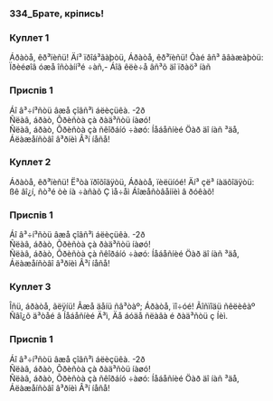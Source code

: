 ### 334_Брате, кріпись!
### Куплет 1
Áðàòå, êð³ïèñü! Äí³ ïðîá³ãàþòü, Áðàòå, êð³ïèñü! Õàé âñ³ ââàæàþòü: <br/>Ïðèéøîâ óæå îñòàíí³é ÷àñ,- Áîã êëè÷å âñ³õ äî ïðàö³ íàñ
### Приспів 1
Áî â³÷í³ñòü âæå çîâñ³ì áëèçüêà. -2ð<br/>Ñëàâ, áðàò, Õðèñòà çà ðàä³ñòü íàøó!<br/>Ñëàâ, áðàò, Õðèñòà çà ñêîðáíó ÷àøó: Íåáåñíèé Öàð äî íàñ ³äå,<br/>Áëàæåíñòâî â³ðíèì Â³í íåñå!
### Куплет 2
Áðàòå, êð³ïèñü! Ë³òà ïðîõîäÿòü, Áðàòå, ïèëüíóé! Äí³ çë³ íàäõîäÿòü: <br/>ßê âî¿í, ñò³é òè íà ÷àñàõ Ç ìå÷åì Áîæåñòâåííèì â ðóêàõ!
### Приспів 1
Áî â³÷í³ñòü âæå çîâñ³ì áëèçüêà. -2ð<br/>Ñëàâ, áðàò, Õðèñòà çà ðàä³ñòü íàøó!<br/>Ñëàâ, áðàò, Õðèñòà çà ñêîðáíó ÷àøó: Íåáåñíèé Öàð äî íàñ ³äå,<br/>Áëàæåíñòâî â³ðíèì Â³í íåñå!
### Куплет 3
Îñü, áðàòå, ãëÿíü! Âæå äåíü ñâ³òàº; Áðàòå, ïî÷óé! Ãîñïîäü ñêëèêàº <br/>Ñâî¿õ ä³òåé â Íåáåñíèé Ä³ì, Äå áóäå ñëàâà é ðàä³ñòü ç Íèì.
### Приспів 1
Áî â³÷í³ñòü âæå çîâñ³ì áëèçüêà. -2ð<br/>Ñëàâ, áðàò, Õðèñòà çà ðàä³ñòü íàøó!<br/>Ñëàâ, áðàò, Õðèñòà çà ñêîðáíó ÷àøó: Íåáåñíèé Öàð äî íàñ ³äå,<br/>Áëàæåíñòâî â³ðíèì Â³í íåñå!
